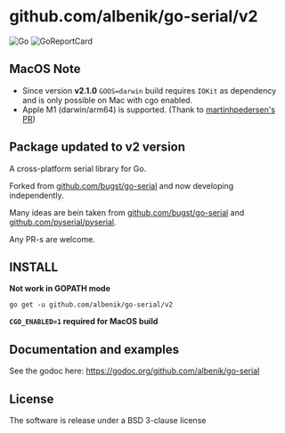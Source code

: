 # github.com/albenik/go-serial/v2

![Go](https://github.com/albenik/go-serial/workflows/Go/badge.svg)
![GoReportCard](https://goreportcard.com/badge/github.com/BAN-AI-Communications/goserial)

## MacOS Note

- Since version **v2.1.0** `GOOS=darwin` build requires `IOKit` as dependency and is only possible on Mac with cgo enabled.
- Apple M1 (darwin/arm64) is supported. (Thank to [martinhpedersen's](https://github.com/martinhpedersen) [PR](https://github.com/albenik/go-serial/pull/25))

## Package updated to v2 version

A cross-platform serial library for Go.

Forked from [github.com/bugst/go-serial](https://github.com/bugst/go-serial) and now developing independently.

Many ideas are bein taken from [github.com/bugst/go-serial](https://github.com/bugst/go-serial)
and [github.com/pyserial/pyserial](https://github.com/pyserial/pyserial).

Any PR-s are welcome.

## INSTALL

**Not work in GOPATH mode**

```
go get -u github.com/albenik/go-serial/v2
```

**`CGO_ENABLED=1` required for MacOS build**

## Documentation and examples

See the godoc here: https://godoc.org/github.com/albenik/go-serial

## License

The software is release under a BSD 3-clause license
